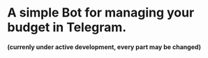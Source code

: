 # A simple Bot for managing your budget in Telegram.
#### (currenly under active development, every part may be changed)